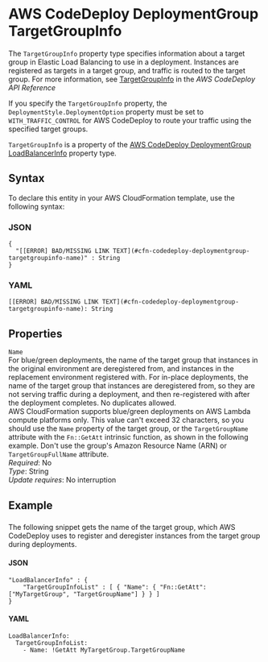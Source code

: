 # AWS CodeDeploy DeploymentGroup TargetGroupInfo<a name="aws-properties-codedeploy-deploymentgroup-targetgroupinfo"></a>

The `TargetGroupInfo` property type specifies information about a target group in Elastic Load Balancing to use in a deployment\. Instances are registered as targets in a target group, and traffic is routed to the target group\. For more information, see [ TargetGroupInfo](http://docs.aws.amazon.com/codedeploy/latest/APIReference/API_TargetGroupInfo.html) in the *AWS CodeDeploy API Reference*

If you specify the `TargetGroupInfo` property, the `DeploymentStyle.DeploymentOption` property must be set to `WITH_TRAFFIC_CONTROL` for AWS CodeDeploy to route your traffic using the specified target groups\.

 `TargetGroupInfo` is a property of the [AWS CodeDeploy DeploymentGroup LoadBalancerInfo](aws-properties-codedeploy-deploymentgroup-loadbalancerinfo.md) property type\. 

## Syntax<a name="aws-properties-codedeploy-deploymentgroup-targetgroupinfo-syntax"></a>

To declare this entity in your AWS CloudFormation template, use the following syntax:

### JSON<a name="aws-properties-codedeploy-deploymentgroup-targetgroupinfo-syntax.json"></a>

```
{
  "[[ERROR] BAD/MISSING LINK TEXT](#cfn-codedeploy-deploymentgroup-targetgroupinfo-name)" : String
}
```

### YAML<a name="aws-properties-codedeploy-deploymentgroup-targetgroupinfo-syntax.yaml"></a>

```
[[ERROR] BAD/MISSING LINK TEXT](#cfn-codedeploy-deploymentgroup-targetgroupinfo-name): String
```

## Properties<a name="aws-properties-codedeploy-deploymentgroup-targetgroupinfo-properties"></a>

`Name`  
For blue/green deployments, the name of the target group that instances in the original environment are deregistered from, and instances in the replacement environment registered with\. For in\-place deployments, the name of the target group that instances are deregistered from, so they are not serving traffic during a deployment, and then re\-registered with after the deployment completes\. No duplicates allowed\.  
AWS CloudFormation supports blue/green deployments on AWS Lambda compute platforms only\.
This value can't exceed 32 characters, so you should use the `Name` property of the target group, or the `TargetGroupName` attribute with the `Fn::GetAtt` intrinsic function, as shown in the following example\. Don't use the group's Amazon Resource Name \(ARN\) or `TargetGroupFullName` attribute\.  
 *Required*: No  
 *Type*: String  
 *Update requires*: No interruption 

## Example<a name="aws-properties-codedeploy-deploymentgroup-targetgroupinfo-examples"></a>

### <a name="aws-properties-codedeploy-deploymentgroup-targetgroupinfo-example1"></a>

The following snippet gets the name of the target group, which AWS CodeDeploy uses to register and deregister instances from the target group during deployments\.

#### JSON<a name="aws-properties-codedeploy-deploymentgroup-targetgroupinfo-example1.json"></a>

```
"LoadBalancerInfo" : {
    "TargetGroupInfoList" : [ { "Name": { "Fn::GetAtt": ["MyTargetGroup", "TargetGroupName"] } } ]
}
```

#### YAML<a name="aws-properties-codedeploy-deploymentgroup-targetgroupinfo-example1.yaml"></a>

```
LoadBalancerInfo:
  TargetGroupInfoList:
    - Name: !GetAtt MyTargetGroup.TargetGroupName
```